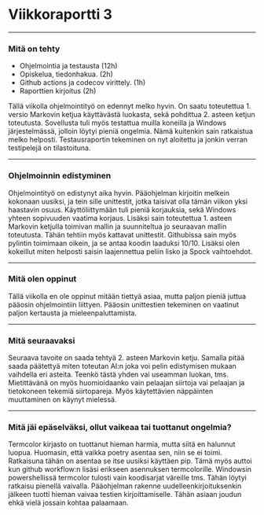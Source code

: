 # Viikkoraportti 3
-----

### Mitä on tehty

 - Ohjelmointia ja testausta (12h)
 - Opiskelua, tiedonhakua. (2h)
 - Github actions ja codecov virittely. (1h)
 - Raporttien kirjoitus (2h)
 
 Tällä viikolla ohjelmointityö on edennyt melko hyvin. On saatu toteutettua 1. versio Markovin ketjua käyttävästä luokasta, sekä pohdittua 2. asteen ketjun toteutusta. Sovellusta tuli myös testattua muilla koneilla ja Windows järjestelmässä, jolloin löytyi pieniä ongelmia. Nämä kuitenkin sain ratkaistua melko helposti. Testausraportin tekeminen on nyt aloitettu ja jonkin verran testipelejä on tilastoituna.
 
-----
### Ohjelmoinnin edistyminen
 
 Ohjelmointityö on edistynyt aika hyvin. Pääohjelman kirjoitin melkein kokonaan uusiksi, ja tein sille unittestit, jotka taisivat olla tämän viikon yksi haastavin osuus. Käyttöliittymään tuli pieniä korjauksia, sekä Windows yhteen sopivuuden vaatima korjaus. Lisäksi sain toteutettua 1. asteen Markovin ketjulla toimivan mallin ja suunniteltua jo seuraavan mallin toteutusta. Tähän tehtiin myös kattavat unittestit. Githubissa sain myös pylintin toimimaan oikein, ja se antaa koodin laaduksi 10/10. Lisäksi olen kokeillut miten helposti saisin laajennettua peliin lisko ja Spock vaihtoehdot.
 
-----
### Mitä olen oppinut

 Tällä viikolla en ole oppinut mitään tiettyä asiaa, mutta paljon pieniä juttua pääosin ohjelmointiin liittyen. Pääosin unittestien tekeminen on vaatinut paljon kertausta ja mieleenpaluttamista.

-----
### Mitä seuraavaksi

 Seuraava tavoite on saada tehtyä 2. asteen Markovin ketju. Samalla pitää saada päätettyä miten toteutan AI:n joka voi pelin edistymisen mukaan vaihdella eri asteita. Teenkö tästä yhden vai useamman luokan, tms. Mietittävänä on myös huomioidaanko vain pelaajan siirtoja vai pelaajan ja tietokoneen tekemiä siirtopareja. Myös käytettävien näppäinten muuttaminen on käynyt mielessä.

-----
### Mitä jäi epäselväksi, ollut vaikeaa tai tuottanut ongelmia?
 
 Termcolor kirjasto on tuottanut hieman harmia, mutta siitä en halunnut luopua. Huomasin, että vaikka poetry asentaa sen, niin se ei toimi. Ratkaisuna tähän on asentaa se itse uusiksi käyttäen pip. Tämä myös auttoi kun github workflow:n lisäsi erikseen asennuksen termcolorille.  Windowsin powershellissä termcolor tulosti vain koodisarjat väreille tms. Tähän löytyi ratkaisu pienellä vaivalla. Pääohjelman rakenne uudelleenkirjoituksenkin jälkeen tuotti hieman vaivaa testien kirjoittamiselle. Tähän asiaan joudun ehkä vielä jossain kohtaa palaamaan.

